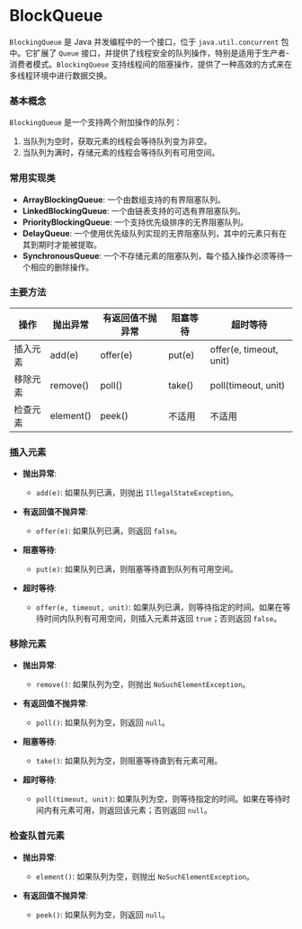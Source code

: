 # BlockQueue

`BlockingQueue` 是 Java 并发编程中的一个接口，位于 `java.util.concurrent` 包中。它扩展了 `Queue` 接口，并提供了线程安全的队列操作，特别是适用于生产者-消费者模式。`BlockingQueue` 支持线程间的阻塞操作，提供了一种高效的方式来在多线程环境中进行数据交换。

### 基本概念

`BlockingQueue` 是一个支持两个附加操作的队列：

1. 当队列为空时，获取元素的线程会等待队列变为非空。
2. 当队列为满时，存储元素的线程会等待队列有可用空间。

### 常用实现类

- **ArrayBlockingQueue**: 一个由数组支持的有界阻塞队列。
- **LinkedBlockingQueue**: 一个由链表支持的可选有界阻塞队列。
- **PriorityBlockingQueue**: 一个支持优先级排序的无界阻塞队列。
- **DelayQueue**: 一个使用优先级队列实现的无界阻塞队列，其中的元素只有在其到期时才能被提取。
- **SynchronousQueue**: 一个不存储元素的阻塞队列，每个插入操作必须等待一个相应的删除操作。

### 主要方法

| 操作   | 抛出异常      | 有返回值不抛异常 | 阻塞等待   | 超时等待                    |
| ---- | --------- | -------- | ------ | ----------------------- |
| 插入元素 | add(e)    | offer(e) | put(e) | offer(e, timeout, unit) |
| 移除元素 | remove()  | poll()   | take() | poll(timeout, unit)     |
| 检查元素 | element() | peek()   | 不适用    | 不适用                     |

### 插入元素

- **抛出异常**:
  
  - `add(e)`: 如果队列已满，则抛出 `IllegalStateException`。

- **有返回值不抛异常**:
  
  - `offer(e)`: 如果队列已满，则返回 `false`。

- **阻塞等待**:
  
  - `put(e)`: 如果队列已满，则阻塞等待直到队列有可用空间。

- **超时等待**:
  
  - `offer(e, timeout, unit)`: 如果队列已满，则等待指定的时间。如果在等待时间内队列有可用空间，则插入元素并返回 `true`；否则返回 `false`。

### 移除元素

- **抛出异常**:
  
  - `remove()`: 如果队列为空，则抛出 `NoSuchElementException`。

- **有返回值不抛异常**:
  
  - `poll()`: 如果队列为空，则返回 `null`。

- **阻塞等待**:
  
  - `take()`: 如果队列为空，则阻塞等待直到有元素可用。

- **超时等待**:
  
  - `poll(timeout, unit)`: 如果队列为空，则等待指定的时间。如果在等待时间内有元素可用，则返回该元素；否则返回 `null`。

### 检查队首元素

- **抛出异常**:
  
  - `element()`: 如果队列为空，则抛出 `NoSuchElementException`。

- **有返回值不抛异常**:
  
  - `peek()`: 如果队列为空，则返回 `null`。


